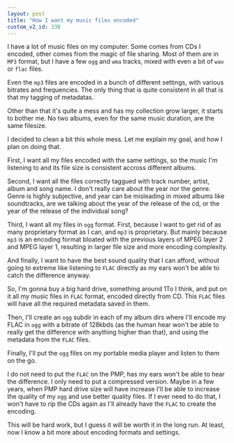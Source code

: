 ```yaml
---
layout: post
title: "How I want my music files encoded"
custom_v2_id: 338
---
```


<p>I have a lot of music files on my computer. Some comes from CDs I encoded, other comes from the magic of file sharing. Most of them are in <code>MP3</code> format, but I have a few <code>ogg</code> and <code>wma</code> tracks, mixed with even a bit of <code>wav</code> or <code>flac</code> files.</p>
<p>Even the <code>mp3</code> files are encoded in a bunch of different settings, with various bitrates and frequencies. The only thing that is quite consistent in all that is that my tagging of metadatas.</p>
<p>Other than that it's quite a mess and has my collection grow larger, it starts to bother me. No two albums, even for the same music duration, are the same filesize.</p>
<p>I decided to clean a bit this whole mess. Let me explain my goal, and how I plan on doing that.</p>
<p>First, I want all my files encoded with the same settings, so the music I'm listening to and its file size is consistent accross different albums.</p>
<p>Second, I want all the files correctly taggued with track number, artist, album and song name. I don't really care about the year nor the genre. Genre is highly subjective, and year can be misleading in mixed albums like soundtracks, are we talking about the year of the release of the cd, or the year of the release of the individual song?</p>
<p>Third, I want all my files in <code>ogg</code> format. First, because I want to get rid of as many proprietary format as I can, and <code>mp3</code> is proprietary. But mainly because <code>mp3</code> is an encoding format bloated with the previous layers of MPEG layer 2 and MPEG layer 1, resulting in larger file size and more encoding complexity.</p>
<p>And finally, I want to have the best sound quality that I can afford, without going to extreme like listening to <code>FLAC</code> directly as my ears won't be able to catch the difference anyway.</p>
<p>So, I'm gonna buy a big hard drive, something around 1To I think, and put on it all my music files in <code>FLAC</code> format, encoded directly from CD. This <code>FLAC</code> files will have all the required metadata saved in them.</p>
<p>Then, I'll create an <code>ogg</code> subdir in each of my album dirs where I'll encode my FLAC in <code>ogg</code> with a bitrate of 128kbds (as the human hear won't be able to really get the difference with anything higher than that), and using the metadata from the <code>FLAC</code> files.</p>
<p>Finally, I'll put the <code>ogg</code> files on my portable media player and listen to them on the go.</p>
<p>I do not need to put the <code>FLAC</code> on the PMP, has my ears won't be able to hear the difference. I only need to put a compressed version. Maybe in a few years, when PMP hard drive size will have increase I'll be able to increase the quality of my <code>ogg</code> and use better quality files. If I ever need to do that, I won't have to rip the CDs again as I'll already have the <code>FLAC</code> to create the encoding.</p>
<p>This will be hard work, but I guess it will be worth it in the long run. At least, now I know a bit more about encoding formats and settings.</p>